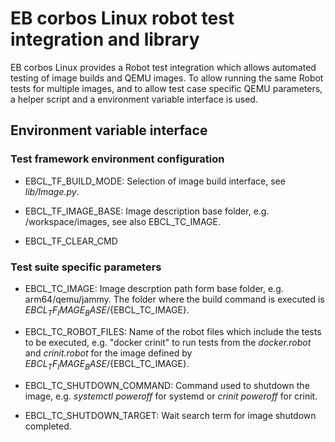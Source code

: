 # EB corbos Linux robot test integration and library

EB corbos Linux provides a Robot test integration which allows
automated testing of image builds and QEMU images.
To allow running the same Robot tests for multiple images,
and to allow test case specific QEMU parameters, a helper script
and a environment variable interface is used.


## Environment variable interface

### Test framework environment configuration

- EBCL_TF_BUILD_MODE: Selection of image build interface, see _lib/Image.py_.

- EBCL_TF_IMAGE_BASE: Image description base folder, e.g. /workspace/images, see also EBCL_TC_IMAGE.

- EBCL_TF_CLEAR_CMD

### Test suite specific parameters

- EBCL_TC_IMAGE: Image descrption path form base folder, e.g. arm64/qemu/jammy.
  The folder where the build command is executed is ${EBCL_TF_IMAGE_BASE}/${EBCL_TC_IMAGE}.

- EBCL_TC_ROBOT_FILES: Name of the robot files which include the tests to be executed,
  e.g. "docker crinit" to run tests from the _docker.robot_ and _crinit.robot_ for the image
  defined by ${EBCL_TF_IMAGE_BASE}/${EBCL_TC_IMAGE}.

- EBCL_TC_SHUTDOWN_COMMAND: Command used to shutdown the image,
  e.g. _systemctl poweroff_ for systemd or _crinit poweroff_ for crinit.

- EBCL_TC_SHUTDOWN_TARGET: Wait search term for image shutdown completed.
